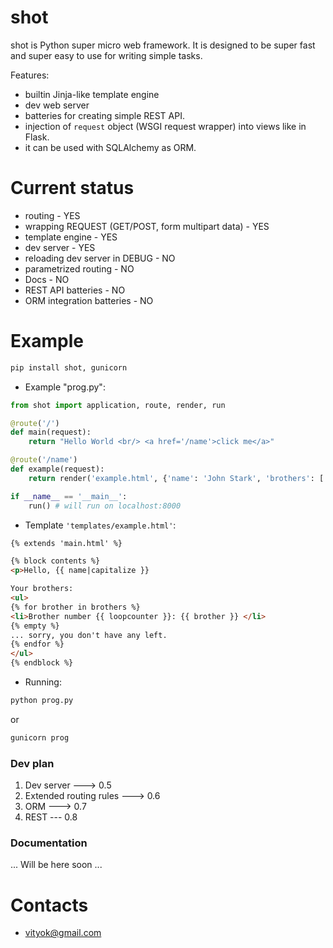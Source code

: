 # shot #

shot is Python super micro web framework. It is designed to be super fast and super easy to use for writing simple tasks. 

Features:

* builtin Jinja-like template engine
* dev web server
* batteries for creating simple REST API.
* injection of `request` object (WSGI request wrapper) into views like in Flask.
* it can be used with SQLAlchemy as ORM.

# Current status #

* routing - YES
* wrapping REQUEST (GET/POST, form multipart data) - YES
* template engine - YES
* dev server - YES
* reloading dev server in DEBUG - NO
* parametrized routing - NO
* Docs - NO
* REST API batteries - NO
* ORM integration batteries - NO

# Example #

```sh
pip install shot, gunicorn
```

* Example "prog.py":

```python
from shot import application, route, render, run

@route('/')
def main(request):
    return "Hello World <br/> <a href='/name'>click me</a>"

@route('/name')
def example(request):
    return render('example.html', {'name': 'John Stark', 'brothers': ['Rickon', 'Bran', 'Robb']})

if __name__ == '__main__':
    run() # will run on localhost:8000
```
* Template `'templates/example.html'`:

```html
{% extends 'main.html' %}

{% block contents %}
<p>Hello, {{ name|capitalize }}

Your brothers:
<ul>
{% for brother in brothers %}
<li>Brother number {{ loopcounter }}: {{ brother }} </li>
{% empty %}
... sorry, you don't have any left.
{% endfor %}
</ul>
{% endblock %}
```
* Running:

```sh
python prog.py
```
or
```sh
gunicorn prog
```

### Dev plan ###
1. Dev server ---> 0.5
2. Extended routing rules ---> 0.6
3. ORM  ---> 0.7
4. REST --- 0.8


### Documentation ###

... Will be here soon ...

# Contacts #

* [vityok@gmail.com](mailto:vityok@gmail.com)
